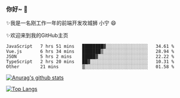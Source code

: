 ### 你好~  👋

✨我是一名刚工作一年的前端开发攻城狮 小宁 😄

✨欢迎来到我的GitHub主页
<!--
**7148505/7148505** is a ✨ _special_ ✨ repository because its `README.md` (this file) appears on your GitHub profile.

Here are some ideas to get you started:

- 🔭 I’m currently working on ...
- 🌱 I’m currently learning ...
- 👯 I’m looking to collaborate on ...
- 🤔 I’m looking for help with ...
- 💬 Ask me about ...
- 📫 How to reach me: ...
- 😄 Pronouns: ...
- ⚡ Fun fact: ...
-->

<!--START_SECTION:waka-->
```text
JavaScript   7 hrs 51 mins   ████████▓░░░░░░░░░░░░░░░░   34.61 % 
Vue.js       6 hrs 34 mins   ███████▒░░░░░░░░░░░░░░░░░   28.94 % 
JSON         5 hrs 2 mins    █████▓░░░░░░░░░░░░░░░░░░░   22.22 % 
TypeScript   2 hrs 20 mins   ██▓░░░░░░░░░░░░░░░░░░░░░░   10.31 % 
Other        21 mins         ▒░░░░░░░░░░░░░░░░░░░░░░░░   01.58 % 
```
<!--END_SECTION:waka-->

[![Anurag's github stats](https://github-readme-stats.vercel.app/api?username=littleCareless)](https://github.com/anuraghazra/github-readme-stats)

[![Top Langs](https://github-readme-stats.vercel.app/api/top-langs/?username=littleCareless&layout=compact)](https://github.com/anuraghazra/github-readme-stats)
